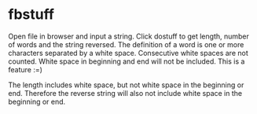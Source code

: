 fbstuff
=======

Open file in browser and input a string. Click dostuff to get length, number of words and the string reversed.
The definition of a word is one or more characters separated by a white space. Consecutive white spaces are not counted.
White space in beginning and end will not be included. This is a feature :=)

The length includes white space, but not white space in the beginning or end.
Therefore the reverse string will also not include white space in the beginning or end.

